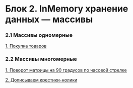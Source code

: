 # Блок 2. InMemory хранение данных — массивы


### 2.1 Массивы одномерные

[1. Покупка товаров](2.1.1/src)


### 2.2 Массивы многомерные

[1. Поворот матрицы на 90 градусов по часовой стрелке](2.2.1/src)

[2. Дописываем крестики-нолики](2.2.2/src)







